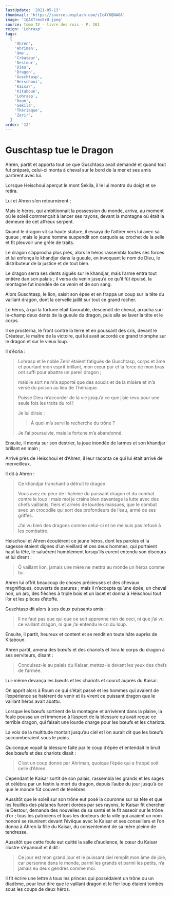 ```yaml
---
lastUpdate: '2021-05-13'
thumbnail: 'https://source.unsplash.com/iIc4Y6QNAOA'
image: '1QAXTrmx5rU.jpeg'
source: tome IV - livre des rois - P. 261
reign: 'Lohrasp'
tags:
  [
    'Ahren',
    'Ahriman',
    'âme',
    'Créateur',
    'Destour',
    'Dieu',
    'Dragon',
    'Guschtasp',
    'Heischoui',
    'Kaisar',
    'Kitaboun',
    'Lohrasp',
    'Roum',
    'Sekila',
    'Thériaque',
    'Zerir',
  ]
order: '12'
---
```


# Guschtasp tue le Dragon

Ahren, partit et apporta tout ce que Guschtasp avait demandé et quand tout fut préparé, celui-ci monta à cheval sur le bord de la mer et ses amis partirent avec lui.

Lorsque Heischoui aperçut le mont Sekila, il le lui montra du doigt et se retira.

Lui et Ahren s’en retournèrent ;

Mais le héros, qui ambitionnait la possession du monde, arriva, au moment où le soleil commençait à lancer ses rayons, devant la montagne où était la demeure de cet affreux serpent.

Quand le dragon vit sa haute stature, il essaya de l’attirer vers lui avec sa queue ; mais le jeune homme suspendit son carquois au crochet de la selle et fit pleuvoir une grêle de traits.

Le dragon s’approcha plus près, alors le héros rassembla toutes ses forces et lui enfonça le khandjar dans la gueule, en invoquant le nom de Dieu, le distributeur de la justice et de tout bien.

Le dragon serra ses dents aiguës sur le khandjar, mais l’arme entra tout entière dan son palais ; il versa du venin jusqu’à ce qu’il fût épuisé, la montagne fut inondée de ce venin et de son sang.

Alors Guschtasp, le lion, saisit son épée et en frappa un coup sur la tête du vaillant dragon, dont la cervelle jaillit sur tout ce grand rocher.

Le héros, à qui la fortune était favorable, descendit de cheval, arracha sur-le-champ deux dents de la gueule du dragon, puis alla se laver la tête et le corps.

Il se prosterna, le front contre la terre et en poussant des cris, devant le Créateur, le maître de la victoire, qui lui avait accordé ce grand triomphe sur le dragon et sur le vieux loup.

Il s’écria :

> Lohrasp et le noble Zerir étaient fatigués de Guschtasp, corps et âme et pourtant mon esprit brillant, mon cœur pur et la force de mon bras ont suffi pour abattre un pareil dragon ;
>
> mais le sort ne m’a apporté que des soucis et de la misère et m’a versé du poison au lieu de Thériaque.
>
> Puisse Dieu m’accorder de la vie jusqu’à ce que j’aie revu pour une seule fois les traits du roi !
>
> Je lui dirais :
>
> > À quoi m’a servi la recherche du trône ?
>
> Je l’ai poursuivie, mais la fortune m’a abandonné.

Ensuite, il monta sur son destrier, la joue inondée de larmes et son khandjar brillant en main ;

Arrivé près de Heischoui et d’Ahren, il leur raconta ce qui lui était arrivé de merveilleux.

Il dit à Ahren :

> Ce khandjar tranchant a détruit le dragon.
>
> Vous avez eu peur de l’haleine du puissant dragon et du combat contre le loup ; mais moi je crains bien davantage la lutte avec des chefs vaillants, fiers et armés de lourdes massues, que le combat avec un crocodile qui sort des profondeurs de l’eau, armé de ses griffes.
>
> J’ai vu bien des dragons comme celui-ci et ne me suis pas refusé à les combattre.

Heischoui et Ahren écoutèrent ce jeune héros, dont les paroles et la sagesse étaient dignes d’un vieillard et ces deux hommes, qui portaient haut la tête, le saluèrent humblement lorsqu’ils eurent entendu son discours et lui dirent :

> Ô vaillant lion, jamais une mère ne mettra au monde un héros comme toi.

Ahren lui offrit beaucoup de choses précieuses et des chevaux magnifiques, couverts de parures ; mais il n’accepta qu’une épée, un cheval noir, un arc, des flèches à triple bois et un lacet et donna à Heischoui tout l’or et les pièces d’étoffe.

Guschtasp dit alors à ses deux puissants amis :

> Il ne faut pas que qui que ce soit apprenne rien de ceci, ni que j’ai vu ce vaillant dragon, ni que j’ai entendu le cri du loup.

Ensuite, il partit, heureux et content et se rendit en toute hâte auprès de Kitaboun.

Ahren partit, amena des bœufs et des chariots et livra le corps du dragon à ses serviteurs, disant :

> Conduisez-le au palais du Kaisar, mettez-le devant les yeux des chefs de l’armée.

Lui-même devança les bœufs et les chariots et courut auprès du Kaisar.

On apprit alors à Roum ce qui s’était passé et les hommes qui avaient de l’expérience se hatèrent de venir et ils virent ce puissant dragon que le vaillant héros avait abattu.

Lorsque les bœufs sortirent de la montagne et arrivèrent dans la plaine, la foule poussa un cri immense à l’aspect de la blessure qu’avait reçue ce terrible dragon, qui faisait une lourde charge pour les bœufs et les chariots.

La voix de la multitude montait jusqu’au ciel et l’on aurait dit que les bœufs succomberaient sous le poids.

Quiconque voyait la blessure faite par le coup d’épée et entendait le bruit des bœufs et des chariots disait :

> C’est un coup donné par Ahriman, quoique l’épée qui a frappé soit celle d’Ahren.

Cependant le Kaisar sortit de son palais, rassembla les grands et les sages et célébra par un festin la mort du dragon, depuis l’aube du jour jusqu’à ce que le monde fût couvert de ténèbres.

Aussitôt que le soleil sur son trône eut posé la couronne sur sa tête et que les feuilles des platanes furent dorées par ses rayons, le Kaisar fit chercher le Destour, demanda des nouvelles de sa santé et le fit asseoir sur le trône d’or ; tous les patriciens et tous les docteurs de la ville qui avaient un nom honoré se réunirent devant l’évêque avec le Kaisar et ses conseillers et l’on donna à Ahren la fille du Kaisar, du consentement de sa mère pleine de tendresse.

Aussitôt que cette foule eut quitté la salle d’audience, le cœur du Kaisar illustre s’épanouit et il dit :

> Ce jour est mon grand jour et le puissant ciel remplit mon âme de joie, car personne dans le monde, parmi les grands et parmi les petits, n’a jamais eu deux gendres comme moi.

Il fit écrire une lettre à tous les princes qui possédaient un trône ou un diadème, pour leur dire que le vaillant dragon et le fier loup étaient tombés sous les coups de deux héros.
